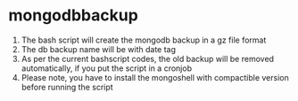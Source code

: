 # mongodbbackup

1. The bash script will create the mongodb backup in a gz file format
2. The db backup name will be with date tag
3. As per the current bashscript codes, the old backup will be removed automatically, if you put the script in a cronjob
4. Please note, you have to install the mongoshell with compactible version before running the script
